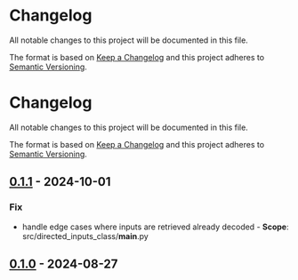 Changelog
==========

All notable changes to this project will be documented in this file.

The format is based on [Keep a Changelog](https://keepachangelog.com/) and this project adheres to [Semantic Versioning](https://semver.org/).

<!-- changelog follows -->


Changelog
==========

All notable changes to this project will be documented in this file.

The format is based on [Keep a Changelog](https://keepachangelog.com/) and this project adheres to [Semantic Versioning](https://semver.org/).

<!-- changelog follows -->


## [0.1.1](https://github.com/jbcom/extended-data-types/tree/0.1.1) - 2024-10-01

### Fix

- handle edge cases where inputs are retrieved already decoded
      - **Scope**: src/directed_inputs_class/__main__.py
      
## [0.1.0](https://github.com/jbcom/extended-data-types/tree/0.1.0) - 2024-08-27


